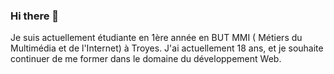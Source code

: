 ### Hi there 👋

<!--
**Wysath/Wysath** is a ✨ _special_ ✨ repository because its `README.md` (this file) appears on your GitHub profile.

Here are some ideas to get you started:

- 🔭 I’m currently working on ...
- 🌱 I’m currently learning ...
- 👯 I’m looking to collaborate on ...
- 🤔 I’m looking for help with ...
- 💬 Ask me about ...
- 📫 How to reach me: ...
- 😄 Pronouns: ...
- ⚡ Fun fact: ...
-->

Je suis actuellement étudiante en 1ère année en BUT MMI ( Métiers du Multimédia et de l'Internet) à Troyes. J'ai actuellement 18 ans, et je souhaite continuer de me former dans le domaine du développement Web.

